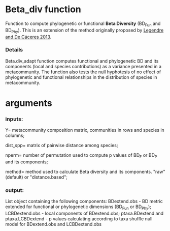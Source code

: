 # Beta_div function
Function to compute phylogenetic or functional **Beta Diversity** (BD<sub>Fun</sub> and BD<sub>Phy</sub>). This is an extension of the method originally proposed by [Legendre and De Cáceres 2013](https://onlinelibrary.wiley.com/doi/full/10.1111/ele.12141).

### Details

Beta.div_adapt function computes functional and phylogenetic BD and its components (local and species contributions) as a variance presented in a metacommunity. The function also tests the null hyphotesis of no effect of phylogenetic and functional relationships in the distribution of species in metacommunity.

# arguments
### inputs:

Y= metacommunity composition matrix, communities in rows and species in columns; 

dist_spp= matrix of pairwise distance among species;

nperm= number of permutation used to compute p values of BD<sub>F</sub> or BD<sub>P</sub> and its components;

method= method used to calculate Beta diversity and its components.  "raw" (default) or "distance.based";

### output:

List object containing the following components: BDextend.obs - BD metric extended for functional or phylogenetic dimensions (BD<sub>Fun</sub> or BD<sub>Phy</sub>);
LCBDextend.obs - local components of BDextend.obs;
ptaxa.BDextend and ptaxa.LCBDextend - p values calculating according to taxa shuffle null model for BDextend.obs and LCBDextend.obs

